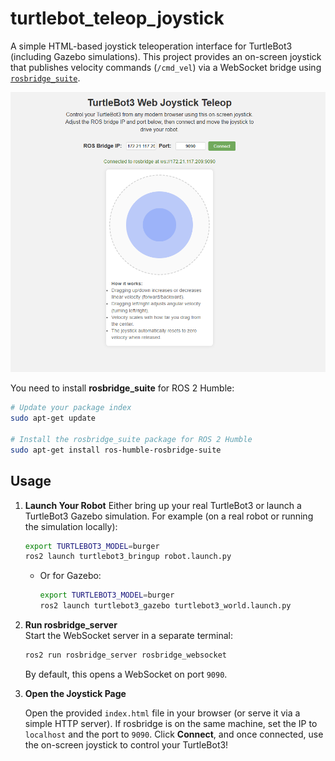 # turtlebot_teleop_joystick

A simple HTML-based joystick teleoperation interface for TurtleBot3 (including Gazebo simulations). This project provides an on-screen joystick that publishes velocity commands (`/cmd_vel`) via a WebSocket bridge using [`rosbridge_suite`](https://github.com/RobotWebTools/rosbridge_suite).

![image](https://github.com/MehrzadGolabi/turtlebot_teleop_joystick/blob/main/RESOURCES/picture.png)


You need to install **rosbridge_suite** for ROS 2 Humble:

```bash
# Update your package index
sudo apt-get update

# Install the rosbridge_suite package for ROS 2 Humble
sudo apt-get install ros-humble-rosbridge-suite
```
## Usage

1. **Launch Your Robot**
    Either bring up your real TurtleBot3 or launch a TurtleBot3 Gazebo simulation.
    For example (on a real robot or running the simulation locally):
    
    ```bash
    export TURTLEBOT3_MODEL=burger
	ros2 launch turtlebot3_bringup robot.launch.py

	```
	
    - Or for Gazebo:
        
        ```bash
        export TURTLEBOT3_MODEL=burger
        ros2 launch turtlebot3_gazebo turtlebot3_world.launch.py
        ```
        
2. **Run rosbridge_server**  
    Start the WebSocket server in a separate terminal:
    
    ```bash
    ros2 run rosbridge_server rosbridge_websocket
    ```
    
    By default, this opens a WebSocket on port `9090`.
    
3. **Open the Joystick Page**
    
    Open the provided `index.html` file in your browser (or serve it via a simple HTTP server).
    If rosbridge is on the same machine, set the IP to `localhost` and the port to `9090`.
    Click **Connect**, and once connected, use the on-screen joystick to control your TurtleBot3!

